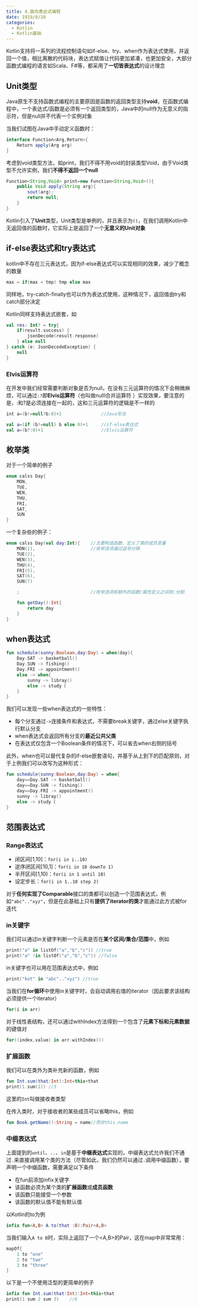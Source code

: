 ```yaml
---
title: 4.面向表达式编程
date: 1919/8/10
categories:
  - Kotlin
  - Kotlin基础
---
```

Kotlin支持将一系列的流程控制语句如if-else、try、when作为表达式使用，并返回一个值，相比离散的代码块，表达式赋值让代码更加紧凑，也更加安全，大部分函数式编程的语言如Scala、F#等，都采用了**一切皆表达式**的设计理念
## Unit类型
Java原生不支持函数式编程的主要原因是函数的返回类型支持**void**，在函数式编程中，一个表达式/函数是必须有一个返回类型的，Java中的null作为无意义的指示符，但是null并不代表一个实例对象

当我们试图在Java中手动定义函数时：
```Java
interface Function<Arg,Return>{
    Return apply(Arg arg)
}
```

考虑到void类型方法，如print，我们不得不用void的封装类型Void，由于Void类型不允许实例，我们**不得不返回一个null**
```Java
Function<String,Void> print=new Function<String,Void>(){
    public Void apply(String arg){
        sout(arg);
        return null;
    }
}
```

Kotlin引入了**Unit**类型，Unit类型是单例的，并且表示为`()`，在我们调用Kotlin中无返回值的函数时，它实际上是返回了一个**无意义的Unit对象**

## if-else表达式和try表达式
kotlin中不存在三元表达式，因为if-else表达式可以实现相同的效果，减少了概念的数量
```Kotlin
max = if(max < tmp) tmp else max
```

同样地，try-catch-finally也可以作为表达式使用，这种情况下，返回值由try和catch部分决定

Kotlin同样支持表达式嵌套，如
```Kotlin
val res: Int? = try{
    if(result.success) {
        jsonDecode(result.response)
    } else null
} catch (e: JsonDecodeException) {
    null
}
```

### Elvis运算符
在开发中我们经常需要判断对象是否为null，在没有三元运算符的情况下会稍微麻烦，可以通过`:?`即**Elvis运算符**（也叫做nulll合并运算符    ）实现效果，要注意的是，:和?是必须连接在一起的，这和三元运算符的逻辑是不一样的
```Kotlin
int a=(b!=null?b:0)+1               //Java写法

val a=(if (b!=null) b else 0)+1     //if-else表达式
val a=(b?:0)+1                      //Elvis运算符
```

## 枚举类
对于一个简单的例子
```Kotlin
enum calss Day{
    MON,
    TUE,
    WEN,
    THU,
    FRI,
    SAT,
    SUN
}
```

一个复杂些的例子：
```Kotlin
enum calss Day(val day:Int){    //主要构造函数，定义了类的成员变量
    MON(1),                     //枚举选项通过逗号分隔
    TUE(2),
    WEN(3),
    THU(4),
    FRI(5),
    SAT(6),
    SUN(7)

    ;                           //枚举选项和额外的函数/属性定义之间用;分割

    fun getDay():Int{
        return day
    }
}
```

## when表达式
```Kotlin
fun schedule(sunny:Boolean,day:Day) = when(day){
    Day.SAT -> basketball()
    Day.SUN -> fishing()
    Day.FRI -> appointment()
    else -> when{
        sunny -> libray()
        else -> study（
    }
}
```
我们可以发现一些when表达式的一些特性：
- 每个分支通过`->`连接条件和表达式，不需要break关键字，通过else关键字执行默认分支
- when表达式会返回所有分支的**最近公共父类**
- 在表达式仅包含一个Boolean条件的情况下，可以省去when右侧的括号

此外，when也可以替代复杂的if-else嵌套语句，并基于从上到下的匹配原则，对于上例我们可以改写为这种形式：
```Kotlin
fun schedule(sunny:Boolean,day:Day) = when{
    day==Day.SAT -> basketball()
    day==Day.SUN -> fishing()
    day==Day.FRI -> appointment()
    sunny -> libray()
    else -> study（
}
```

## 范围表达式
### Range表达式
- 闭区间[1,10]：`for(i in i..10)`
- 逆序闭区间[10,1]：`for(i in 10 downTo 1)`
- 半开区间[1,10)：`for(i in 1 until 10)`
- 设定步长：`for(i in 1..10 step 2)`

对于**任何实现了Comparable**接口的类都可以创造一个范围表达式，例如`"abc".."xyz"`，但是在此基础上只有**提供了iterator的类**才能通过此方式被for迭代

### in关键字
我们可以通过in关键字判断一个元素是否在**某个区间/集合/范围**中，例如
```Kotlin
print("a" in listOf("a","b","c")) //true
print("a" !in listOf("a","b","c")) //false
```

in关键字也可以用在范围表达式中，例如
```Kotlin
print("kot" in "abc".."xyz") //true
```

当我们在**for循环**中使用in关键字时，会自动调用右值的iterator（因此要求该结构必须提供一个iterator）
```Kotlin
for(i in arr)
```

对于线性表结构，还可以通过withIndex方法得到一个包含了**元素下标和元素数据**的键值对
```Kotlin
for((index,value) in arr.withIndex())
```

### 扩展函数
我们可以在类外为类补充新的函数，例如
```Kotlin
fun Int.sum(that:Int):Int=this+that
print(1.sum(2)) //3
```
这里的`Int`叫做接收者类型

在传入类时，对于接收者的某些成员可以省略this，例如
```Kotlin
fun Book.getName():String = name//而非this.name
```

### 中缀表达式
上面提到的`until`、`..`、`in`是基于**中缀表达式**实现的，中缀表达式允许我们不通过`.`来直接调用某个类的方法（尽管如此，我们仍然可以通过`.`调用中缀函数），要声明一个中缀函数，需要满足以下条件
- 在fun前添加infix关键字
- 该函数必须为某个类的**扩展函数**或**成员函数**
- 该函数只能接受一个参数
- 该函数的默认值不能有默认值

以Kotlin的to为例
```Kotlin
infix fun<A,B> A.to(that :B):Pair<A,B>
```
当我们输入`A to B`时，实际上返回了一个<A,B>的Pair，这在map中非常常用：
```Kotlin
mapOf{
    1 to "one"
    2 to "two"
    3 to "three"
}
```

以下是一个不使用泛型的更简单的例子
```Kotlin
infix fun Int.sum(that:Int):Int=this+that
print(1 sum 2 sum 3)    //6
```